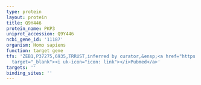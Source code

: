 ```yaml
---
type: protein
layout: protein
title: Q9Y446
protein_name: PKP3
uniprot_accession: Q9Y446
ncbi_gene_id: '11187'
organism: Homo sapiens
function: target gene
tfs: 'ZEB1,P37275,6935,TRRUST,inferred by curator,&ensp;<a href="https://www.ncbi.nlm.nih.gov/pubmed/?term=17391671%5Buid%5D"
  target="_blank"><i uk-icon="icon: link"></i>Pubmed</a>'
targets: ''
binding_sites: ''
---
```

